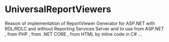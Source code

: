 # UniversalReportViewers

Reason of implementation of ReportViewer Generator for ASP.NET with RDL/RDLC and without Reporting Services Server
and to use from ASP.NET , from PHP , from .NET CORE , from HTML by inline code in C# ...
